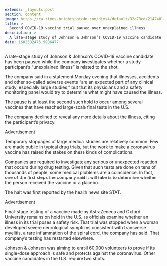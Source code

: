 ```yaml
--- 
extends: _layouts.post 
section: content 
image: https://ca-times.brightspotcdn.com/dims4/default/32d73cd/2147483647/strip/true/crop/6016x3158+0+429/resize/1200x630!/quality/90/?url=https%3A%2F%2Fcalifornia-times-brightspot.s3.amazonaws.com%2F60%2Ff1%2F02cb338595ea15c40bd5d1c54266%2F5717732af08f42dea852be6b927a6cb8 
title: > 
  Second COVID-19 vaccine trial paused over unexplained illness 
description: > 
  A late-stage study of Johnson & Johnson’s COVID-19 vaccine candidate has been paused while the company investigates whether a study participant’s “unexplained illness” is related to the shot.The pause is at least the second such hold to occur among several vaccines that have reached large-scale final tests in the U.S.The company declined to reveal any more details about the illness, citing the participant’s privacy.AdvertisementFinal-stage testing of a vaccine made by AstraZeneca and Oxford University remains on hold in the U.S. as officials examine whether an illness in its trial poses a safety risk.Johnson & Johnson was aiming to enroll 60,000 volunteers to prove if its single-dose approach is safe and protects against the coronavirus. 
date: 1602582475.9986477 
--- 
```

A late-stage study of Johnson & Johnson’s COVID-19 vaccine candidate has been paused while the company investigates whether a study participant’s “unexplained illness” is related to the shot.

The company said in a statement Monday evening that illnesses, accidents and other so-called adverse events “are an expected part of any clinical study, especially large studies,” but that its physicians and a safety monitoring panel would try to determine what might have caused the illness.

The pause is at least the second such hold to occur among several vaccines that have reached large-scale final tests in the U.S.

The company declined to reveal any more details about the illness, citing the participant’s privacy.

Advertisement

Temporary stoppages of large medical studies are relatively common. Few are made public in typical drug trials, but the work to make a coronavirus vaccine has raised the stakes on these kinds of complications.

Companies are required to investigate any serious or unexpected reaction that occurs during drug testing. Given that such tests are done on tens of thousands of people, some medical problems are a coincidence. In fact, one of the first steps the company said it will take is to determine whether the person received the vaccine or a placebo.

The halt was first reported by the health news site STAT.

Advertisement

Final-stage testing of a vaccine made by AstraZeneca and Oxford University remains on hold in the U.S. as officials examine whether an illness in its trial poses a safety risk. That trial was stopped when a woman developed severe neurological symptoms consistent with transverse myelitis, a rare inflammation of the spinal cord, the company has said. That company’s testing has restarted elsewhere.

Johnson & Johnson was aiming to enroll 60,000 volunteers to prove if its single-dose approach is safe and protects against the coronavirus. Other vaccine candidates in the U.S. require two shots.